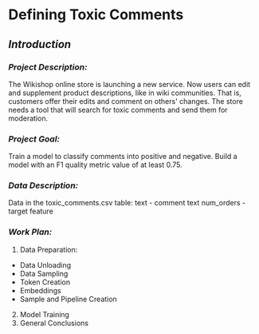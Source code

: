 # Defining Toxic Comments

## ***Introduction***

### *Project Description:*
The Wikishop online store is launching a new service. Now users can edit and supplement product descriptions, like in wiki communities. That is, customers offer their edits and comment on others' changes. The store needs a tool that will search for toxic comments and send them for moderation.

### *Project Goal:*
Train a model to classify comments into positive and negative. Build a model with an F1 quality metric value of at least 0.75.

### *Data Description:*
Data in the toxic_comments.csv table:
text - comment text
num_orders - target feature
### *Work Plan:*
1. Data Preparation:
- Data Unloading
- Data Sampling
- Token Creation
- Embeddings
- Sample and Pipeline Creation
2. Model Training
3. General Conclusions
